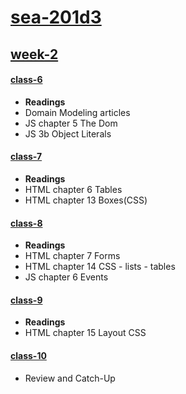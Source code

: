 [sea-201d3]()
==============

## [week-2](/week-2)
#### [class-6](/week-2/class-6)
* **Readings**
* Domain Modeling articles
* JS chapter 5 The Dom
* JS 3b Object Literals

#### [class-7](/week-2/class-7)
* **Readings**
* HTML chapter 6 Tables
* HTML chapter 13 Boxes(CSS)

#### [class-8](/week-2/class-8)
* **Readings**
* HTML chapter 7 Forms
* HTML chapter 14 CSS - lists - tables
* JS chapter 6 Events

#### [class-9](/week-2/class-9)
* **Readings**
* HTML chapter 15 Layout CSS

#### [class-10](/week-2/class-10)
* Review and Catch-Up
